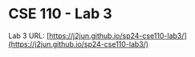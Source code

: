 # CSE 110 - Lab 3

Lab 3 URL: [https://j2jun.github.io/sp24-cse110-lab3/](https://j2jun.github.io/sp24-cse110-lab3/)